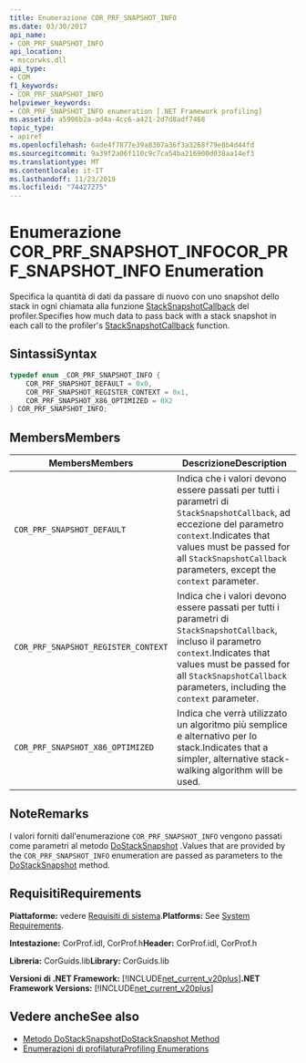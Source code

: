 ```yaml
---
title: Enumerazione COR_PRF_SNAPSHOT_INFO
ms.date: 03/30/2017
api_name:
- COR_PRF_SNAPSHOT_INFO
api_location:
- mscorwks.dll
api_type:
- COM
f1_keywords:
- COR_PRF_SNAPSHOT_INFO
helpviewer_keywords:
- COR_PRF_SNAPSHOT_INFO enumeration [.NET Framework profiling]
ms.assetid: a5906b2a-ad4a-4cc6-a421-2d7d8adf7468
topic_type:
- apiref
ms.openlocfilehash: 6ade4f7877e39a8307a36f3a3268f79e8b4d44fd
ms.sourcegitcommit: 9a39f2a06f110c9c7ca54ba216900d038aa14ef3
ms.translationtype: MT
ms.contentlocale: it-IT
ms.lasthandoff: 11/23/2019
ms.locfileid: "74427275"
---
```

# <a name="cor_prf_snapshot_info-enumeration"></a><span data-ttu-id="0c3f9-102">Enumerazione COR_PRF_SNAPSHOT_INFO</span><span class="sxs-lookup"><span data-stu-id="0c3f9-102">COR_PRF_SNAPSHOT_INFO Enumeration</span></span>
<span data-ttu-id="0c3f9-103">Specifica la quantità di dati da passare di nuovo con uno snapshot dello stack in ogni chiamata alla funzione [StackSnapshotCallback](../../../../docs/framework/unmanaged-api/profiling/stacksnapshotcallback-function.md) del profiler.</span><span class="sxs-lookup"><span data-stu-id="0c3f9-103">Specifies how much data to pass back with a stack snapshot in each call to the profiler's [StackSnapshotCallback](../../../../docs/framework/unmanaged-api/profiling/stacksnapshotcallback-function.md) function.</span></span>  
  
## <a name="syntax"></a><span data-ttu-id="0c3f9-104">Sintassi</span><span class="sxs-lookup"><span data-stu-id="0c3f9-104">Syntax</span></span>  
  
```cpp  
typedef enum _COR_PRF_SNAPSHOT_INFO {  
    COR_PRF_SNAPSHOT_DEFAULT = 0x0,  
    COR_PRF_SNAPSHOT_REGISTER_CONTEXT = 0x1,  
    COR_PRF_SNAPSHOT_X86_OPTIMIZED = 0X2  
} COR_PRF_SNAPSHOT_INFO;  
```  
  
## <a name="members"></a><span data-ttu-id="0c3f9-105">Members</span><span class="sxs-lookup"><span data-stu-id="0c3f9-105">Members</span></span>  
  
|<span data-ttu-id="0c3f9-106">Members</span><span class="sxs-lookup"><span data-stu-id="0c3f9-106">Members</span></span>|<span data-ttu-id="0c3f9-107">Descrizione</span><span class="sxs-lookup"><span data-stu-id="0c3f9-107">Description</span></span>|  
|-------------|-----------------|  
|`COR_PRF_SNAPSHOT_DEFAULT`|<span data-ttu-id="0c3f9-108">Indica che i valori devono essere passati per tutti i parametri di `StackSnapshotCallback`, ad eccezione del parametro `context`.</span><span class="sxs-lookup"><span data-stu-id="0c3f9-108">Indicates that values must be passed for all `StackSnapshotCallback` parameters, except the `context` parameter.</span></span>|  
|`COR_PRF_SNAPSHOT_REGISTER_CONTEXT`|<span data-ttu-id="0c3f9-109">Indica che i valori devono essere passati per tutti i parametri di `StackSnapshotCallback`, incluso il parametro `context`.</span><span class="sxs-lookup"><span data-stu-id="0c3f9-109">Indicates that values must be passed for all `StackSnapshotCallback` parameters, including the `context` parameter.</span></span>|  
|`COR_PRF_SNAPSHOT_X86_OPTIMIZED`|<span data-ttu-id="0c3f9-110">Indica che verrà utilizzato un algoritmo più semplice e alternativo per lo stack.</span><span class="sxs-lookup"><span data-stu-id="0c3f9-110">Indicates that a simpler, alternative stack-walking algorithm will be used.</span></span>|  
  
## <a name="remarks"></a><span data-ttu-id="0c3f9-111">Note</span><span class="sxs-lookup"><span data-stu-id="0c3f9-111">Remarks</span></span>  
 <span data-ttu-id="0c3f9-112">I valori forniti dall'enumerazione `COR_PRF_SNAPSHOT_INFO` vengono passati come parametri al metodo [DoStackSnapshot](../../../../docs/framework/unmanaged-api/profiling/icorprofilerinfo2-dostacksnapshot-method.md) .</span><span class="sxs-lookup"><span data-stu-id="0c3f9-112">Values that are provided by the `COR_PRF_SNAPSHOT_INFO` enumeration are passed as parameters to the [DoStackSnapshot](../../../../docs/framework/unmanaged-api/profiling/icorprofilerinfo2-dostacksnapshot-method.md) method.</span></span>  
  
## <a name="requirements"></a><span data-ttu-id="0c3f9-113">Requisiti</span><span class="sxs-lookup"><span data-stu-id="0c3f9-113">Requirements</span></span>  
 <span data-ttu-id="0c3f9-114">**Piattaforme:** vedere [Requisiti di sistema](../../../../docs/framework/get-started/system-requirements.md).</span><span class="sxs-lookup"><span data-stu-id="0c3f9-114">**Platforms:** See [System Requirements](../../../../docs/framework/get-started/system-requirements.md).</span></span>  
  
 <span data-ttu-id="0c3f9-115">**Intestazione:** CorProf.idl, CorProf.h</span><span class="sxs-lookup"><span data-stu-id="0c3f9-115">**Header:** CorProf.idl, CorProf.h</span></span>  
  
 <span data-ttu-id="0c3f9-116">**Libreria:** CorGuids.lib</span><span class="sxs-lookup"><span data-stu-id="0c3f9-116">**Library:** CorGuids.lib</span></span>  
  
 <span data-ttu-id="0c3f9-117">**Versioni di .NET Framework:** [!INCLUDE[net_current_v20plus](../../../../includes/net-current-v20plus-md.md)]</span><span class="sxs-lookup"><span data-stu-id="0c3f9-117">**.NET Framework Versions:** [!INCLUDE[net_current_v20plus](../../../../includes/net-current-v20plus-md.md)]</span></span>  
  
## <a name="see-also"></a><span data-ttu-id="0c3f9-118">Vedere anche</span><span class="sxs-lookup"><span data-stu-id="0c3f9-118">See also</span></span>

- [<span data-ttu-id="0c3f9-119">Metodo DoStackSnapshot</span><span class="sxs-lookup"><span data-stu-id="0c3f9-119">DoStackSnapshot Method</span></span>](../../../../docs/framework/unmanaged-api/profiling/icorprofilerinfo2-dostacksnapshot-method.md)
- [<span data-ttu-id="0c3f9-120">Enumerazioni di profilatura</span><span class="sxs-lookup"><span data-stu-id="0c3f9-120">Profiling Enumerations</span></span>](../../../../docs/framework/unmanaged-api/profiling/profiling-enumerations.md)
